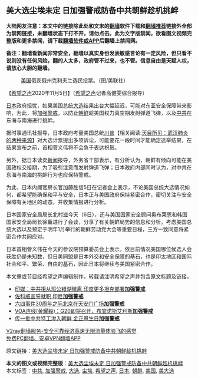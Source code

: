  <h2>美大选尘埃未定 日加强警戒防备中共朝鲜趁机挑衅</h2> <p class="notice"><b>大陆网友注意：本文中的链接除此处和文末的<a href="https://github.com/bannedbook/fanqiang" >翻墙</a>软件下载和<a href="https://github.com/killgcd/justmysocks/blob/master/README.md">翻墙推荐</a>链接外全部为禁网链接，未翻墙状态下打不开，请勿点击。此为文字版禁闻，欲看图文视频完整版和更多禁闻，请下载<a href="https://github.com/bannedbook/fanqiang">翻墙软件或APP</a>后翻墙上禁闻网。</p><p>备注：翻墙看新闻非常安全，翻墙以真实身份发表敏感言论有一定风险，但只看不说则没有任何风险，翻的人太多，政府管不过来，也不管。信息自由是天赋人权，请放心大胆的翻墙。</b></p>  <div class="entry"> <figure><figcaption><a href="https://www.bannedbook.org/bnews/tag/%e7%be%8e%e5%9b%bd/" class="st_tag internal_tag" rel="tag" title="标签 美国 下的日志">美国</a>俄亥俄州克利夫兰选民投票。（图/美联社）</figcaption></figure> <p>【<span class='wp_keywordlink_affiliate'><a href="https://www.soundofhope.org" title="希望之声" target="_blank">希望之声</a></span>2020年11月5日】（<a href="https://www.bannedbook.org/bnews/tag/%e5%b8%8c%e6%9c%9b%e4%b9%8b%e5%a3%b0/" class="st_tag internal_tag" rel="tag" title="标签 希望之声 下的日志">希望之声</a>记者高健雯综合报导）</p> <p><a href="https://www.bannedbook.org/bnews/tag/%e6%97%a5%e6%9c%ac/" class="st_tag internal_tag" rel="tag" title="标签 日本 下的日志">日本</a>政府担忧，如果美国总统<a href="https://www.bannedbook.org/bnews/tag/%e5%a4%a7%e9%80%89/" class="st_tag internal_tag" rel="tag" title="标签 大选 下的日志">大选</a>结果出台大幅延迟，可能对东亚安全保障带来影响，为此，将<a href="https://www.bannedbook.org/bnews/tag/%E5%8A%A0%E5%BC%BA%E8%AD%A6%E6%88%92/" class="st_tag internal_tag" rel="tag" title="标签 加强警戒 下的日志">加强警戒</a>，以防止<a href="https://www.bannedbook.org/bnews/tag/%e6%9c%9d%e9%b2%9c/" class="st_tag internal_tag" rel="tag" title="标签 朝鲜 下的日志">朝鲜</a>趁美国权力真空期发射弹道飞弹，以及<a href="https://www.bannedbook.org/bnews/tag/%e4%b8%ad%e5%85%b1/" class="st_tag internal_tag" rel="tag" title="标签 中共 下的日志">中共</a>在东海与南海进行挑衅。</p> <p>据时事通讯社报导，日本政府考量美国总统<span class='wp_keywordlink'><a href="https://www.bannedbook.org/bnews/comments/20200816/1381118.html" title="天目所见：川普将再赢总统大选 共和党掌参众两院" target="_blank">川普</a></span>【相关阅读:<a href='https://www.bannedbook.org/bnews/comments/20200816/1381123.html' target='_blank'>天目所见：武汉肺炎的两种来源</a>】对大选计票提出多项诉讼，可能要花一段时间才能确定选举结果，在结果宣布之前，首相菅义伟将不会急于表达祝贺。</p>  <p>另外，据日本读卖<span class='wp_keywordlink_affiliate'><a href="https://www.bannedbook.org/" title="新闻">新闻</a></span>报导，外务省干部表示，有分析认为，朝鲜有倾向可能在美国政权交接期，为了吸引注意而发射弹道飞弹；日本政府内部同时认为，对中共在东海与南海的挑衅行为也应保持警戒。</p> <p>为此，日本内阁官房长官加藤胜信5日在记者会上表示，不论美国总统大选情况如何，都希望能确保和平与安全，日本正与美国政府保持紧密合作，密切关注与安全保障有关地区的动态，并收集情报进行分析。</p> <p>日本国家安全局局长北村滋今天（6日），还与美国国家安全顾问奥布莱恩和韩国国家安全局局长徐薫进行了会谈，分享了有关朝鲜局势的信息和分析。考虑美国总统大选以及预定于明年1月举行的朝鲜劳动党大会等重要日程，三方一致同意将紧密合作共同应对。</p>  <p>日本首相菅义伟在今天的参议院预算委员会上表示，依目前情况美国哪位候选人会获胜仍是未知数，但日美同盟是日本外交和安全保障的基石，也是印太地区和国际社会和平、繁荣、自由的基石，因此日本将继续与美国紧密合作。</p> <p>本文章或节目经希望之声编辑制作，转载请注明希望之声并包含原文标题及链接。</p> <ul class='op-related-articles' title='相关阅读'> <li><a href='https://www.bannedbook.org/bnews/comments/20200717/1362219.html' target='_blank'>印媒：中共拒从班公错湖撤离 印度更多坦克部署<b>加强警戒</b></a></li> <li><a href='https://www.bannedbook.org/bnews/baitai/20191021/1210143.html' target='_blank'>佐科威宣誓就职 印尼<b>加强警戒</b></a></li> <li><a href='https://www.bannedbook.org/bnews/headline/20190604/1138212.html' target='_blank'>六四事件30周年之际北京在天安门广场<b>加强警戒</b></a></li> <li><a href='https://www.bannedbook.org/bnews/headline/20181129/1038855.html' target='_blank'>VOA连线(黄耀毅)：G20即将召开，布宜诺斯艾利斯<b>加强警戒</b></a></li> <li><a href='https://www.bannedbook.org/bnews/cbnews/20180111/883965.html' target='_blank'>传一批中共特工渗入朝鲜 金正恩生日<b>加强警戒</b></a></li> </ul> <p class="texttj"> <a href="https://www.bannedbook.org/forum23/topic22702.html" target="_blank">V2ray翻墙服务-安全可靠经济高速无限流量体验飞的感觉</a><br/> <a href="https://github.com/bannedbook/fanqiang/wiki/%E7%A6%81%E9%97%BB%E7%BD%91%E5%AE%89%E5%8D%93%E7%BF%BB%E5%A2%99%E6%96%B0%E9%97%BBAPP" target="_blank">免费PC翻墙、安卓VPN翻墙APP</a></p><p>原文链接：<a class="src_link"  href="https://www.soundofhope.org/post/439951" target="_blank">美大选尘埃未定 日加强警戒防备中共朝鲜趁机挑衅</a></p> <a name='sharetosocial'></a>       <div><b>本文的图文或视频完整版</b>：<a href='https://www.bannedbook.org/bnews/comments/20201106/1426801.html'>美大选尘埃未定 日加强警戒防备中共朝鲜趁机挑衅</a></div>  </div><!--END ENTRY--> <div class="postfooter"> <div>本文标签：<a href="https://www.bannedbook.org/bnews/tag/%e4%b8%ad%e5%85%b1/" rel="tag">中共</a>, <a href="https://www.bannedbook.org/bnews/tag/%E5%8A%A0%E5%BC%BA%E8%AD%A6%E6%88%92/" rel="tag">加强警戒</a>, <a href="https://www.bannedbook.org/bnews/tag/%e5%a4%a7%e9%80%89/" rel="tag">大选</a>, <a href="https://www.bannedbook.org/bnews/tag/%E5%B0%98%E5%9F%83/" rel="tag">尘埃</a>, <a href="https://www.bannedbook.org/bnews/tag/%e5%b8%8c%e6%9c%9b%e4%b9%8b%e5%a3%b0/" rel="tag">希望之声</a>, <a href="https://www.bannedbook.org/bnews/tag/%e6%97%a5%e6%9c%ac/" rel="tag">日本</a>, <a href="https://www.bannedbook.org/bnews/tag/%e6%9c%9d%e9%b2%9c/" rel="tag">朝鲜</a>, <a href="https://www.bannedbook.org/bnews/tag/%e7%be%8e%e5%9b%bd/" rel="tag">美国</a>, <a href="https://www.bannedbook.org/bnews/tag/%e7%be%8e%e5%a4%a7%e9%80%89/" rel="tag">美大选</a></div>  </div><!--END POSTFOOTER--> 